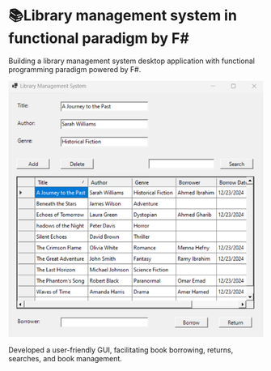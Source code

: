 # 📚Library management system in functional paradigm by F#

Building a library management system desktop application with functional programming paradigm powered by F#.

![system](system.png)

Developed a user-friendly GUI, facilitating book borrowing, returns, searches, and book management.
